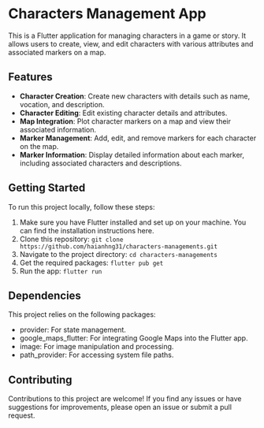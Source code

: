 # Characters Management App
This is a Flutter application for managing characters in a game or story. It allows users to create, view, and edit characters with various attributes and associated markers on a map.

## Features
* **Character Creation**: Create new characters with details such as name, vocation, and description.
* **Character Editing**: Edit existing character details and attributes.
* **Map Integration**: Plot character markers on a map and view their associated information.
* **Marker Management**: Add, edit, and remove markers for each character on the map.
* **Marker Information**: Display detailed information about each marker, including associated characters and descriptions.

## Getting Started
To run this project locally, follow these steps:
1. Make sure you have Flutter installed and set up on your machine. You can find the installation instructions here.
2. Clone this repository:
```git clone https://github.com/haianhng31/characters-managements.git```
3. Navigate to the project directory:
```cd characters-managements```
4. Get the required packages:
```flutter pub get```
5. Run the app:
```flutter run```

## Dependencies
This project relies on the following packages:
* provider: For state management.
* google_maps_flutter: For integrating Google Maps into the Flutter app.
* image: For image manipulation and processing.
* path_provider: For accessing system file paths.

## Contributing
Contributions to this project are welcome! If you find any issues or have suggestions for improvements, please open an issue or submit a pull request.
